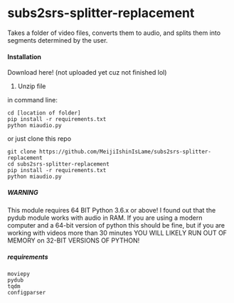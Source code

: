 # subs2srs-splitter-replacement
Takes a folder of video files, converts them to audio, and splits them into segments determined by the user.

#### Installation

Download here! (not uploaded yet cuz not finished lol)

1. Unzip file

in command line:
```
cd [location of folder]
pip install -r requirements.txt
python miaudio.py
```

or just clone this repo
```
git clone https://github.com/MeijiIshinIsLame/subs2srs-splitter-replacement
cd subs2srs-splitter-replacement
pip install -r requirements.txt
python miaudio.py
```

##### WARNING

This module requires 64 BIT Python 3.6.x or above!
I found out that the pydub module works with audio in RAM. If you are using a modern computer and a 64-bit version of python this should be fine, but if you are working with videos more than 30 minutes YOU WILL LIKELY RUN OUT OF MEMORY on 32-BIT VERSIONS OF PYTHON!

##### requirements
```
moviepy
pydub
tqdm
configparser
```
